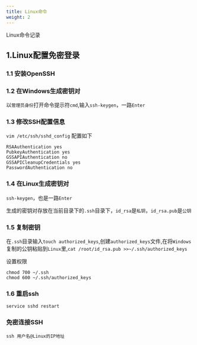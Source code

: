```yaml
---
title: Linux命令
weight: 2
---
```

Linux命令记录
<!-- more -->
## 1.Linux配置免密登录
### 1.1 安装OpenSSH
### 1.2 在Windows生成密钥对
以`管理员身份`打开命令提示符`cmd`,输入`ssh-keygen`，一路`Enter`

### 1.3 修改SSH配置信息
`vim /etc/ssh/sshd_config`
配置如下
```shell
RSAAuthentication yes
PubkeyAuthentication yes
GSSAPIAuthentication no
GSSAPICleanupCredentials yes
PasswordAuthentication no
```

### 1.4 在Linux生成密钥对

`ssh-keygen`，也是一路`Enter`

生成的密钥对存放在当前目录下的`.ssh`目录下，`id_rsa`是`私钥`，`id_rsa.pub`是`公钥`

### 1.5 复制密钥

在`.ssh`目录输入`touch authorized_keys`,创建`authorized_keys`文件,在将`Windows`复制的公钥粘贴到`Linux`里,`cat /root/id_rsa.pub >>~/.ssh/authorized_keys`

设置权限

```shell
chmod 700 ~/.ssh
chmod 600 ~/.ssh/authorized_keys
```

### 1.6 重启ssh

`service sshd restart`

### 免密连接SSH

`ssh 用户名@Linux的IP地址`
